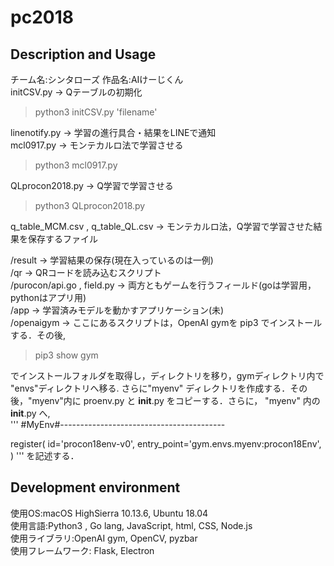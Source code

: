 pc2018
====
## Description and Usage
チーム名:シンタローズ  作品名:AIけーじくん  
initCSV.py -> Qテーブルの初期化  
> python3 initCSV.py 'filename'  

linenotify.py -> 学習の進行具合・結果をLINEで通知  
mcl0917.py -> モンテカルロ法で学習させる  
> python3 mcl0917.py  

QLprocon2018.py -> Q学習で学習させる  
> python3 QLprocon2018.py  

q_table_MCM.csv , q_table_QL.csv -> モンテカルロ法，Q学習で学習させた結果を保存するファイル  

/result -> 学習結果の保存(現在入っているのは一例)  
/qr -> QRコードを読み込むスクリプト  
/purocon/api.go , field.py -> 両方ともゲームを行うフィールド(goは学習用，pythonはアプリ用)  
/app -> 学習済みモデルを動かすアプリケーション(未)  
/openaigym -> ここにあるスクリプトは，OpenAI gymを pip3 でインストールする．その後,  
> pip3 show gym  

でインストールフォルダを取得し，ディレクトリを移り，gymディレクトリ内で "envs"ディレクトリへ移る.
さらに"myenv" ディレクトリを作成する．その後，"myenv"内に proenv.py と __init__.py をコピーする．さらに， "myenv" 内の __init__.py へ,  
'''
#MyEnv#-----------------------------------------

register(
    id='procon18env-v0',
    entry_point='gym.envs.myenv:procon18Env',
)
'''
を記述する．

## Development environment
使用OS:macOS HighSierra 10.13.6, Ubuntu 18.04  
使用言語:Python3 , Go lang, JavaScript, html, CSS, Node.js  
使用ライブラリ:OpenAI gym, OpenCV, pyzbar  
使用フレームワーク: Flask, Electron  
